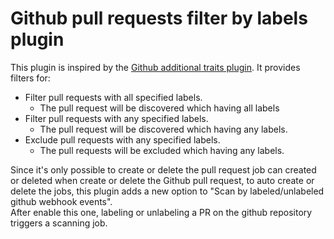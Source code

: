 # Github pull requests filter by labels plugin

This plugin is inspired by the [Github additional traits plugin](https://github.com/jenkinsci/github-additional-traits-plugin).
It provides filters for:
 - Filter pull requests with all specified labels.  
   - The pull request will be discovered which having all labels 
 - Filter pull requests with any specified labels.
   - The pull request will be discovered which having any labels.
 - Exclude pull requests with any specified labels.
   - The pull requests will be excluded which having any labels.
   
Since it's only possible to create or delete the pull request job can created or deleted when create or delete the Github pull request,
to auto create or delete the jobs, this plugin adds a new option to "Scan by labeled/unlabeled github webhook events".  
After enable this one, labeling or unlabeling a PR on the github repository triggers a scanning job.
 
